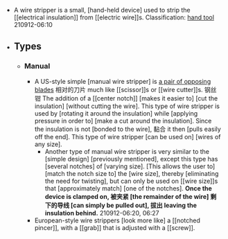 - A wire stripper is a small, [hand-held device] used to strip the [[electrical insulation]] from [[electric wire]]s.
Classification: [hand tool](https://upload.wikimedia.org/wikipedia/commons/thumb/a/ae/Wire_strippers_5.jpg/330px-Wire_strippers_5.jpg)
210912-06:10
- ## Types
    - ### Manual
        - A US-style simple [manual wire stripper] is [a pair of opposing blades]([[blade]]) 相对的刀片 much like [[scissor]]s or [[wire cutter]]s. 钢丝钳 The addition of a [[center notch]] [makes it easier to] [cut the insulation] [without cutting the wire]. This type of wire stripper is used by [rotating it around the insulation] while [applying pressure in order to] [make a cut around the insulation]. Since the insulation is not [bonded to the wire], 黏合 it then [pulls easily off the end]. This type of wire stripper [can be used on] [wires of any size]. 
            - Another type of manual wire stripper is very similar to the [simple design] [previously mentioned], except this type has [several notches] of [varying size]. [This allows the user to] [match the notch size to] the [wire size], thereby [eliminating the need for twisting], but can only be used on [[wire size]]s that [approximately match] [one of the notches]. __Once the device is clamped on, 被夹紧 [the remainder of the wire] 剩下的导线 [can simply be pulled out], 拔出 leaving the insulation behind.__
210912-06:20, 06:27
        - European-style wire strippers [look more like] a [[notched pincer]], with a [[grab]] that is adjusted with a [[screw]].

